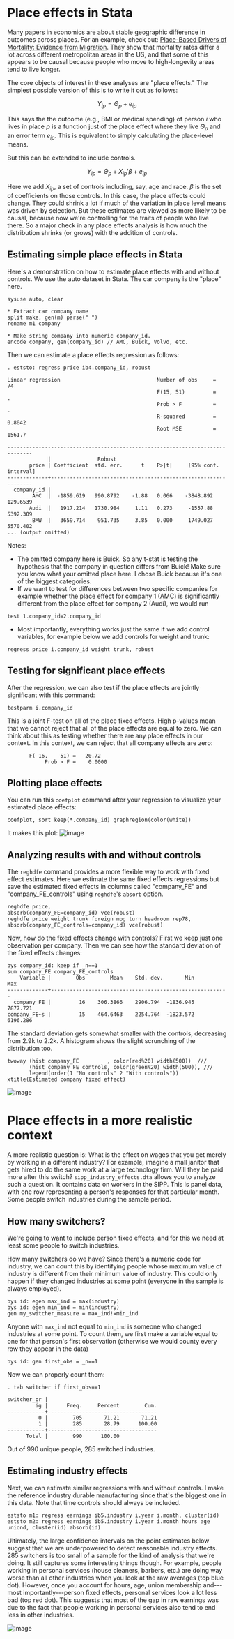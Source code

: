 # Place effects in Stata

Many papers in economics are about stable geographic difference in outcomes across places. For an example, check out: [Place-Based Drivers of Mortality: Evidence from Migration](https://www.aeaweb.org/articles?id=10.1257/aer.20190825). They show that mortality rates differ a lot across different metropolitan areas in the US, and that some of this appears to be causal because people who move to high-longevity areas tend to live longer.

The core objects of interest in these analyses are "place effects." The simplest possible version of this is to write it out as follows:

$$
Y_{ip} = \Theta_p + e_{ip}
$$

This says the the outcome (e.g., BMI or medical spending) of person $i$ who lives in place $p$ is a function just of the place effect where they live $\Theta_p$ and an error term $e_{ip}$. This is equivalent to simply calculating the place-level means.

But this can be extended to include controls. 

$$
Y_{ip} = \Theta_p  + X_{ip}' \beta + e_{ip}
$$

Here we add $X_{ip}$, a set of controls including, say, age and race. $\beta$ is the set of coefficients on those controls. In this case, the place effects could change. They could shrink a lot if much of the variation in place level means was driven by selection. But these estimates are viewed as more likely to be causal, because now we're controlling for the traits of people who live there. So a major check in any place effects analysis is how much the distribution shrinks (or grows) with the addition of controls.

## Estimating simple place effects in Stata 

Here's a demonstration on how to estimate place effects with and without controls. We use the auto dataset in Stata. The car company is the "place" here.

```
sysuse auto, clear 
 
* Extract car company name 
split make, gen(m) parse(" ") 
rename m1 company 
 
* Make string company into numeric company_id. 
encode company, gen(company_id) // AMC, Buick, Volvo, etc.
```

Then we can estimate a place effects regression as follows:
```
. eststo: regress price ib4.company_id, robust

Linear regression                               Number of obs     =         74
                                                F(15, 51)         =          .
                                                Prob > F          =          .
                                                R-squared         =     0.8042
                                                Root MSE          =     1561.7

------------------------------------------------------------------------------
             |               Robust
       price | Coefficient  std. err.      t    P>|t|     [95% conf. interval]
-------------+----------------------------------------------------------------
  company_id |
        AMC  |  -1859.619   990.8792    -1.88   0.066    -3848.892    129.6539
       Audi  |   1917.214   1730.984     1.11   0.273     -1557.88    5392.309
        BMW  |   3659.714    951.735     3.85   0.000     1749.027    5570.402
... (output omitted)
```
Notes:
- The omitted company here is Buick. So any t-stat is testing the hypothesis that the company in question differs from Buick! Make sure you know what your omitted place here. I chose Buick because it's one of the biggest categories.
- If we want to test for differences between two specific companies for example whether the place effect for company 1 (AMC) is significantly different from the place effect for company 2 (Audi), we would run 
``` 
test 1.company_id=2.company_id
```
- Most importantly, everything works just the same if we add control variables, for example below we add controls for weight and trunk:
```
regress price i.company_id weight trunk, robust 
```

## Testing for significant place effects

After the regression, we can also test if the place effects are jointly significant with this command:
```
testparm i.company_id
```
This is a joint F-test on all of the place fixed effects. High p-values mean that we cannot reject that all of the place effects are equal to zero. We can think about this as testing whether there are any place effects in our context. In this context, we can reject that all company effects are zero:

```
       F( 16,    51) =   20.72
            Prob > F =    0.0000
```

## Plotting place effects
You can run this `coefplot` command after your regression to visualize your estimated place effects:
```
coefplot, sort keep(*.company_id) graphregion(color(white))
```
It makes this plot:
![image](https://github.com/pithymaxim/teaching/assets/6835110/2fcccfa2-ce91-4119-9cc6-97557f6b41eb)

## Analyzing results with and without controls 

The `reghdfe` command provides a more flexible way to work with fixed effect estimates. Here we estimate the same fixed effects regressions but save the estimated fixed effects in columns called "company_FE" and "company_FE_controls" using `reghdfe`'s `absorb` option.
```
reghdfe price,                                              absorb(company_FE=company_id) vce(robust)
reghdfe price weight trunk foreign mpg turn headroom rep78, absorb(company_FE_controls=company_id) vce(robust)
```
Now, how do the fixed effects change with controls? First we keep just one observation per company. Then we can see how the standard deviation of the fixed effects changes:
```
bys company_id: keep if _n==1
sum company_FE company_FE_controls
    Variable |        Obs        Mean    Std. dev.       Min        Max
-------------+---------------------------------------------------------
  company_FE |         16    306.3866    2906.794  -1836.945   7877.721
company_FE~s |         15    464.6463    2254.764  -1823.572   6196.286
```
The standard deviation gets somewhat smaller with the controls, decreasing from 2.9k to 2.2k. A histogram shows the slight scrunching of the distribution too.
```
twoway (hist company_FE         , color(red%20) width(500))  ///   
       (hist company_FE_controls, color(green%20) width(500)), ///
	   legend(order(1 "No controls" 2 "With controls")) xtitle(Estimated company fixed effect)
```
![image](https://github.com/pithymaxim/teaching/assets/6835110/64e2b80b-ae2f-40e7-a8de-b08d5c48e057)

# Place effects in a more realistic context

A more realistic question is: What is the effect on wages that you get merely by working in a different industry? For example, imagine a mall janitor that gets hired to do the same work at a large technology firm. Will they be paid more after this switch? `sipp_industry_effects.dta` allows you to analyze such a question. It contains data on workers in the SIPP. This is panel data, with one row representing a person's responses for that particular month. Some people switch industries during the sample period.

## How many switchers?

We're going to want to include person fixed effects, and for this we need at least some people to switch industries. 

How many switchers do we have? Since there's a numeric code for industry, we can count this by identifying people whose maximum value of industry is different from their minimum value of industry. This could only happen if they changed industries at some point (everyone in the sample is always employed).
```
bys id: egen max_ind = max(industry)
bys id: egen min_ind = min(industry)
gen my_switcher_measure = max_ind!=min_ind
```
Anyone with `max_ind` not equal to `min_ind` is someone who changed industries at some point. To count them, we first make a variable equal to one for that person's first observation (otherwise we would county every row they appear in the data)
```
bys id: gen first_obs = _n==1
```
Now we can properly count them:
```
. tab switcher if first_obs==1

switcher_or |
         ig |      Freq.     Percent        Cum.
------------+-----------------------------------
          0 |        705       71.21       71.21
          1 |        285       28.79      100.00
------------+-----------------------------------
      Total |        990      100.00
```
Out of 990 unique people, 285 switched industries.

## Estimating industry effects

Next, we can estimate similar regressions with and without controls. I make the reference industry durable manufacturing since that's the biggest one in this data. Note that time controls should always be included.
```
eststo m1: regress earnings ib5.industry i.year i.month, cluster(id)
eststo m2: regress earnings ib5.industry i.year i.month hours age uniond, cluster(id) absorb(id)
```
Ultimately, the large confidence intervals on the point estimates below suggest that we are underpowered to detect reasonable industry effects. 285 switchers is too small of a sample for the kind of analysis that we're doing. It still captures some interesting things though. For example, people working in personal services (house cleaners, barbers, etc.) are doing way worse than all other industries when you look at the raw averages (top blue dot). However, once you account for hours, age, union membership and---most importantly---person fixed effects, personal services look a lot less bad (top red dot). This suggests that most of the gap in raw earnings was due to the fact that people working in personal services also tend to end less in other industries.

![image](https://github.com/user-attachments/assets/5a51d9ea-6ef3-47ef-a370-2cff85479013)

